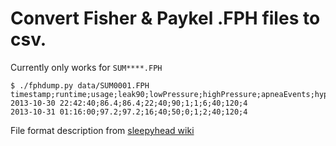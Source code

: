 # Convert Fisher & Paykel .FPH files to csv.

Currently only works for `SUM****.FPH`

```
$ ./fphdump.py data/SUM0001.FPH
timestamp;runtime;usage;leak90;lowPressure;highPressure;apneaEvents;hypoapneaEvents;flowlimitiationEvents;pressure1;pressure2;humiditySetting
2013-10-30 22:42:40;86.4;86.4;22;40;90;1;1;6;40;120;4
2013-10-31 01:16:00;97.2;97.2;16;40;50;0;1;2;40;120;4
```

File format description from [sleepyhead wiki](http://sourceforge.net/apps/mediawiki/sleepyhead/index.php?title=Icon)